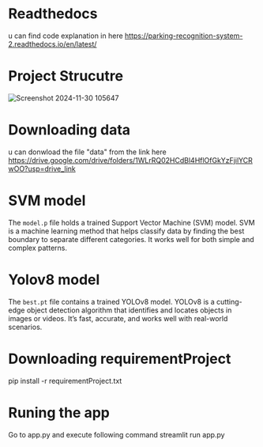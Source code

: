 # Readthedocs
u can find code explanation in here
https://parking-recognition-system-2.readthedocs.io/en/latest/

# Project Strucutre
![Screenshot 2024-11-30 105647](https://github.com/user-attachments/assets/60942ed9-41b6-4647-aab7-ecf8a1c0a6c1)

# Downloading data
u can donwload the file "data" from the link here
https://drive.google.com/drive/folders/1WLrRQ02HCdBl4HflOfGkYzFjilYCRwOO?usp=drive_link

# SVM model
The `model.p` file holds a trained Support Vector Machine (SVM) model. SVM is a machine learning method that helps classify data by finding the best boundary to separate different categories. It works well for both simple and complex patterns.

# Yolov8 model
The `best.pt` file contains a trained YOLOv8 model. YOLOv8 is a cutting-edge object detection algorithm that identifies and locates objects in images or videos. It’s fast, accurate, and works well with real-world scenarios.

# Downloading requirementProject
pip install -r requirementProject.txt

# Runing the app
Go to app.py and execute following command
streamlit run app.py
